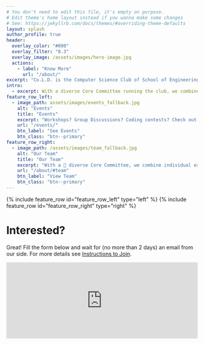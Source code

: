 ```yaml
---
# You don't need to edit this file, it's empty on purpose.
# Edit theme's home layout instead if you wanna make some changes
# See: https://jekyllrb.com/docs/themes/#overriding-theme-defaults
layout: splash
author_profile: true
header:
  overlay_color: "#000"
  overlay_filter: "0.3"
  overlay_image: /assets/images/hero-image.jpg
  actions:
    - label: "Know More"
      url: "/about/"
excerpt: "Co.L.D. is the Computer Science Club of School of Engineering, JNU. We help the students of SE to come together and become a part of the institute's coding community. "
intro:
  - excerpt: With a diverse Core Committee running the club, we combine individual expertise and insight to help our members grow their professional skills while also serving as a link to the professional industry by making available to our members a plethora of oppurtunites.
feature_row_left:
  - image_path: assets/images/events_fallback.jpg
    alt: "Events"
    title: "Events"
    excerpt: "Workshops? Group Discussions? Coding contests? Check out all 📅 events organised by Co.L.D. here."
    url: "/events/"
    btn_label: "See Events"
    btn_class: "btn--primary"
feature_row_right:
  - image_path: /assets/images/team_fallback.jpg
    alt: "Our Team"
    title: "Our Team"
    excerpt: "With a 🌈 diverse Core Committee, we combine individual expertise and insight to run the club."
    url: "/about/#team"
    btn_label: "View Team"
    btn_class: "btn--primary"
---
```

<!--
{% include feature_row id="intro" type="center" %} -->

{% include feature_row id="feature_row_left" type="left" %}
{% include feature_row id="feature_row_right" type="right" %}

# Interested?
Great! Fill the form below and wait for (no more than 2 days) an email from our side. For more details see [Instructions to Join](/about/#how-to-join).
<iframe src="https://docs.google.com/forms/d/e/1FAIpQLSe763-pHHXFPQyo7MzlrN63zf0p2M--lsMmLNmnki4GdsHZew/viewform?embedded=true" width="100%" height="200px" frameborder="0" marginheight="0" marginwidth="0">Loading…</iframe>
